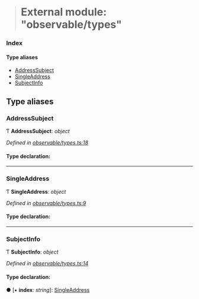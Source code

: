 > # External module: "observable/types"

### Index

#### Type aliases

* [AddressSubject](_observable_types_.md#addresssubject)
* [SingleAddress](_observable_types_.md#singleaddress)
* [SubjectInfo](_observable_types_.md#subjectinfo)

## Type aliases

###  AddressSubject

Ƭ **AddressSubject**: *object*

*Defined in [observable/types.ts:18](https://github.com/polkadot-js/ui/blob/fa0eba5/packages/ui-keyring/src/observable/types.ts#L18)*

#### Type declaration:

___

###  SingleAddress

Ƭ **SingleAddress**: *object*

*Defined in [observable/types.ts:9](https://github.com/polkadot-js/ui/blob/fa0eba5/packages/ui-keyring/src/observable/types.ts#L9)*

#### Type declaration:

___

###  SubjectInfo

Ƭ **SubjectInfo**: *object*

*Defined in [observable/types.ts:14](https://github.com/polkadot-js/ui/blob/fa0eba5/packages/ui-keyring/src/observable/types.ts#L14)*

#### Type declaration:

● \[▪ **index**: *string*\]: [SingleAddress](_observable_types_.md#singleaddress)